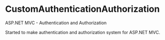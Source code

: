 # CustomAuthenticationAuthorization
ASP.NET MVC - Authentication and Authorization

Started to make authentication and authorization system for ASP.NET MVC. 
